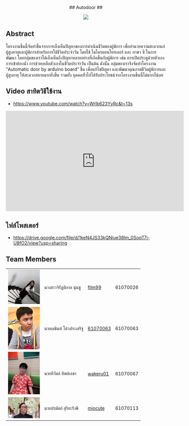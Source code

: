 <p align="center">
  ## Autodoor ##
</p>
<p align="center">
  <img width="600" src="poster2.jpg">
</p>

 ## Abstract 
  	
โครงงานชิ้นนี้จัดทำขึ้นจากการเล็งเห็นปัญหาของการดำเนินชีวิตของผู้พิการ 
เพื่ออำนวยความสะดวกแก่ผู้สูงอายุและผู้พิการสำหรับการใช้ชีวิตประจำวัน 
โดยใช้ ไมโครคอนโทรเลอร์ และ ภาษา ซี ในการพัฒนา โดยกลุ่มของเราได้เล็งเห็นถึงปัญหาหลายอย่างที่เกิดขึ้นกับผู้พิการ 
เช่น การเปิดประตูด้วยตัวเอง การเข้าห้องน้ำ การช่วยเหลือตัวเองในชีวิตประจำวัน เป็นต้น 
ดังนั้น กลุ่มของเราจึงจัดทำโครงงาน “Automatic door by arduino board” ขึ้น 
เพื่อแก้ไขปัญหา และพัฒนาคุณภาพชีวิตผู้พิการและผู้สูงอายุ ให้สะดวกสบายมากยิ่งขึ้น 
รวมทั้ง บุคคลทั่วไปได้รับประโยชน์จากโครงงานชิ้นนี้ไม่มากก็น้อย

## Video สาทิตวิธีใช้งาน
- https://www.youtube.com/watch?v=WrIb623YyRc&t=13s
<iframe width="560" height="315" src="https://www.youtube.com/embed/xIqt7Z-5Vrk" frameborder="0" allow="accelerometer; autoplay; encrypted-media; gyroscope; picture-in-picture" allowfullscreen></iframe>

## ไฟล์โพสเตอร์
- https://drive.google.com/file/d/1keN4JS33kQNiue38lm_0SoqT7i-U8fO2/view?usp=sharing

## Team Members 
|||||
|:-:|--|---------------|---------|
|<img width="100" src="Picture/flim.jpg">|นางสาวจิรัฎติกาล นุ่นชู|[film99](https://github.com/film99)|61070026|
|<img width="100" src="Picture/kuntom.jpg">|นายเตชินท์ โค้วประเสริฐ|[61070063](https://github.com/61070063)|61070063|
|<img width="100" src="Picture/kuntime.jpg">|นายทิวัตถ์ ทิพย์เลขา|[wakeru01](https://github.com/wakeru01)|61070067|
|<img width="100" src="Picture/kunpong.jpg">|นายปรมัตถ์ สุริยะรังษี|[miocute](https://github.com/miocute)|61070113|

